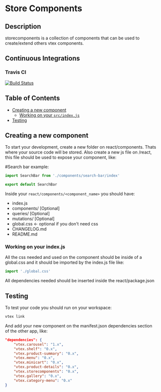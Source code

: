 # Store Components

## Description

storecomponents is a collection of components that can be used to create/extend others vtex components.

## Continuous Integrations

### Travis CI

[![Build Status](https://travis-ci.org/vtex-apps/storecomponents.svg?branch=master)](https://travis-ci.org/vtex-apps/storecomponents)

## Table of Contents

* [Creating a new component](#creating-a-new-component)
  * [Working on your `src/index.js`](#working-on-your-srcindexjs)
* [Testing](#testing)

## Creating a new component

To start your development, create a new folder on react/components. Thats where your source code will be stored. Also create a new js file on /react, this file should be used to expose your component, like:


#Search bar example:

```js
import SearchBar from './components/search-bar/index'

export default SearchBar
``` 

Inside your `react/components/<component_name>` you should have:

- index.js
- components/ [Optional]
- queries/    [Optional]
- mutations/  [Optional]
- global.css <- optional if you don't need css
- CHANGELOG.md
- README.md

### Working on your index.js

All the css needed and used on the component should be inside of a global.css and it should be imported by the index.js file like:

```js
import './global.css'
```

All dependencies needed should be inserted inside the react/package.json

## Testing

To test your code you should run on your workspace:

```sh
vtex link
```

And add your new component on the manifest.json dependencies section of the other app, like:

```json
"dependencies": {
    "vtex.carousel": "1.x",
    "vtex.shelf": "0.x",
    "vtex.product-summary": "0.x",
    "vtex.menu": "0.x",
    "vtex.minicart": "0.x",
    "vtex.product-details": "0.x",
    "vtex.storecomponents": "0.x",
    "vtex.gallery": "0.x",
    "vtex.category-menu": "0.x"
}
```

